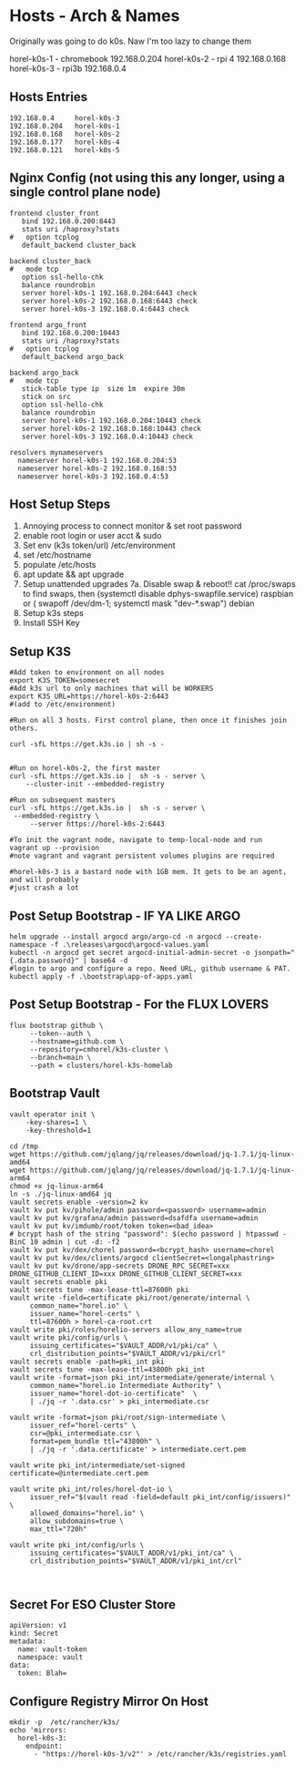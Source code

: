 # Hosts - Arch & Names

Originally was going to do k0s. Naw I'm too lazy to change them

horel-k0s-1 - chromebook 192.168.0.204
horel-k0s-2 - rpi 4 192.168.0.168
horel-k0s-3 - rpi3b 192.168.0.4

## Hosts Entries
```
192.168.0.4     horel-k0s-3
192.168.0.204   horel-k0s-1
192.168.0.168   horel-k0s-2
192.168.0.177   horel-k0s-4
192.168.0.121   horel-k0s-5
```

## Nginx Config (not using this any longer, using a single control plane node)
```
frontend cluster_front
   bind 192.168.0.200:8443
   stats uri /haproxy?stats
#   option tcplog
   default_backend cluster_back

backend cluster_back
#   mode tcp
   option ssl-hello-chk
   balance roundrobin
   server horel-k0s-1 192.168.0.204:6443 check
   server horel-k0s-2 192.168.0.168:6443 check
   server horel-k0s-3 192.168.0.4:6443 check

frontend argo_front
   bind 192.168.0.200:10443
   stats uri /haproxy?stats
#   option tcplog
   default_backend argo_back

backend argo_back
#   mode tcp
   stick-table type ip  size 1m  expire 30m
   stick on src
   option ssl-hello-chk
   balance roundrobin
   server horel-k0s-1 192.168.0.204:10443 check
   server horel-k0s-2 192.168.0.168:10443 check
   server horel-k0s-3 192.168.0.4:10443 check

resolvers mynameservers
  nameserver horel-k0s-1 192.168.0.204:53
  nameserver horel-k0s-2 192.168.0.168:53
  nameserver horel-k0s-3 192.168.0.4:53
```


## Host Setup Steps

1. Annoying process to connect monitor & set root password
2. enable root login or user acct & sudo
3. Set env (k3s token/url) /etc/environment
4. set /etc/hostname
5. populate /etc/hosts
6. apt update && apt upgrade
7. Setup unattended upgrades
7a. Disable swap & reboot!! cat /proc/swaps to find swaps, then (systemctl disable dphys-swapfile.service) raspbian or ( swapoff /dev/dm-1;  systemctl mask  "dev-*.swap") debian
8. Setup k3s steps
9. Install SSH Key


## Setup K3S
```
#Add token to environment on all nodes
export K3S_TOKEN=somesecret
#Add k3s url to only machines that will be WORKERS
export K3S_URL=https://horel-k0s-2:6443 
#(add to /etc/environment)

#Run on all 3 hosts. First control plane, then once it finishes join others.

curl -sfL https://get.k3s.io | sh -s - 


#Run on horel-k0s-2, the first master
curl -sfL https://get.k3s.io |  sh -s - server \
    --cluster-init --embedded-registry

#Run on subsequent masters
curl -sfL https://get.k3s.io |  sh -s - server \
 --embedded-registry \
     --server https://horel-k0s-2:6443

#To init the vagrant node, navigate to temp-local-node and run
vagrant up --provision
#note vagrant and vagrant persistent volumes plugins are required

#horel-k0s-3 is a bastard node with 1GB mem. It gets to be an agent, and will probably
#just crash a lot

```

## Post Setup Bootstrap - IF YA LIKE ARGO
```
helm upgrade --install argocd argo/argo-cd -n argocd --create-namespace -f .\releases\argocd\argocd-values.yaml
kubectl -n argocd get secret argocd-initial-admin-secret -o jsonpath="{.data.password}" | base64 -d
#login to argo and configure a repo. Need URL, github username & PAT.
kubectl apply -f .\bootstrap\app-of-apps.yaml
```

## Post Setup Bootstrap - For the FLUX LOVERS
```
flux bootstrap github \
     --token--auth \
     --hostname=github.com \
     --repository=cmhorel/k3s-cluster \ 
     --branch=main \
     --path = clusters/horel-k3s-homelab
```



## Bootstrap Vault
```
vault operator init \
    -key-shares=1 \
    -key-threshold=1 

cd /tmp
wget https://github.com/jqlang/jq/releases/download/jq-1.7.1/jq-linux-amd64
wget https://github.com/jqlang/jq/releases/download/jq-1.7.1/jq-linux-arm64
chmod +x jq-linux-arm64
ln -s ./jq-linux-amd64 jq
vault secrets enable -version=2 kv
vault kv put kv/pihole/admin password=<password> username=admin
vault kv put kv/grafana/admin password=dsafdfa username=admin
vault kv put kv/imdumb/root/token token=<bad_idea>
# bcrypt hash of the string "password": $(echo password | htpasswd -BinC 10 admin | cut -d: -f2
vault kv put kv/dex/chorel password=<bcrypt_hash> username=chorel
vault kv put kv/dex/clients/argocd clientSecret=<longalphastring>
vault kv put kv/drone/app-secrets DRONE_RPC_SECRET=xxx DRONE_GITHUB_CLIENT_ID=xxx DRONE_GITHUB_CLIENT_SECRET=xxx 
vault secrets enable pki
vault secrets tune -max-lease-ttl=87600h pki
vault write -field=certificate pki/root/generate/internal \
     common_name="horel.io" \
     issuer_name="horel-certs" \
     ttl=87600h > horel-ca-root.crt
vault write pki/roles/horelio-servers allow_any_name=true
vault write pki/config/urls \
     issuing_certificates="$VAULT_ADDR/v1/pki/ca" \
     crl_distribution_points="$VAULT_ADDR/v1/pki/crl"
vault secrets enable -path=pki_int pki
vault secrets tune -max-lease-ttl=43800h pki_int
vault write -format=json pki_int/intermediate/generate/internal \
     common_name="horel.io Intermediate Authority" \
     issuer_name="horel-dot-io-certificate"  \
     | ./jq -r '.data.csr' > pki_intermediate.csr

vault write -format=json pki/root/sign-intermediate \
     issuer_ref="horel-certs" \
     csr=@pki_intermediate.csr \
     format=pem_bundle ttl="43800h" \
     | ./jq -r '.data.certificate' > intermediate.cert.pem

vault write pki_int/intermediate/set-signed certificate=@intermediate.cert.pem

vault write pki_int/roles/horel-dot-io \
     issuer_ref="$(vault read -field=default pki_int/config/issuers)" \
     allowed_domains="horel.io" \
     allow_subdomains=true \
     max_ttl="720h"

vault write pki_int/config/urls \
     issuing_certificates="$VAULT_ADDR/v1/pki_int/ca" \
     crl_distribution_points="$VAULT_ADDR/v1/pki_int/crl"



```

## Secret For ESO Cluster Store
```
apiVersion: v1
kind: Secret
metadata:
  name: vault-token
  namespace: vault
data:
  token: Blah=
```

## Configure Registry Mirror On Host
```
mkdir -p  /etc/rancher/k3s/
echo 'mirrors:
  horel-k0s-3:
    endpoint:
      - "https://horel-k0s-3/v2"' > /etc/rancher/k3s/registries.yaml
```
